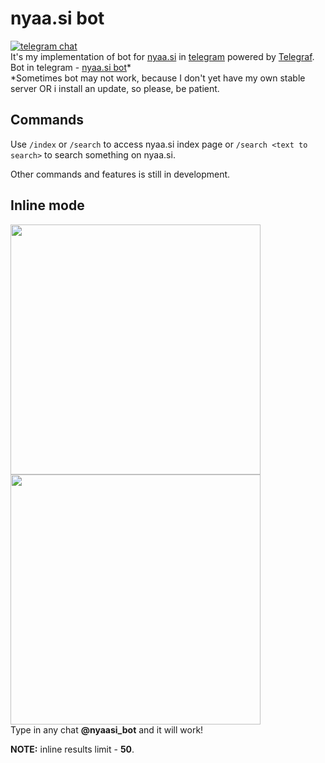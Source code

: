 # nyaa.si bot

[![telegram chat](https://img.shields.io/badge/telegram-chat-blue.svg)](https://t.me/nyaasi_chat)  
It's my implementation of bot for [nyaa.si](https://nyaa.si) in [telegram](https://telegram.org) powered by [Telegraf](https://github.com/telegraf/telegraf).  
Bot in telegram - [nyaa.si bot](https://t.me/nyaasi_bot)*  
*Sometimes bot may not work, because I don't yet have my own stable server OR i install an update, so please, be patient.

## Commands

Use `/index` or `/search` to access nyaa.si index page or `/search <text to search>` to search something on nyaa.si.  

Other commands and features is still in development.

## Inline mode

[<img src="https://i.imgur.com/5VVUAv4.png" height="400">](https://t.me/nyaasi_bot)[<img src="https://i.imgur.com/S3nwDbf.png" height="400">](https://t.me/nyaasi_bot)  
Type in any chat **@nyaasi_bot** and it will work!

**NOTE:** inline results limit - **50**.

